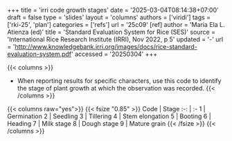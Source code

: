 +++
title = 'irri code growth stages'
date = '2025-03-04T08:14:38+07:00'
draft = false
type = 'slides'
layout = 'columns'
authors = ['viridi']
tags = ['rki-25', 'plan']
categories = ['refs']
url = '25c09'
[ref]
author = 'Maria Ela L. Atienza (ed)'
title = 'Standard Evaluation System for Rice (SES)'
source = 'International Rice Research Institute (IRRI), Nov 2022, p 5'
updated = '-'
url = 'http://www.knowledgebank.irri.org/images/docs/rice-standard-evaluation-system.pdf'
accessed = '20250304'
+++

{{< columns >}}
+ When reporting results for specific characters, use this code to identify the stage of plant growth at which the observation was recorded.
{{< /columns >}}

{{< columns raw="yes">}}
{{< fsize "0.85" >}}
Code | Stage
:-: | :-
1 | Germination
2 | Seedling
3 | Tillering
4 | Stem elongation
5 | Booting
6 | Heading
7 | Milk stage
8 | Dough stage
9 | Mature grain
{{< /fsize >}}
{{< /columns >}}
